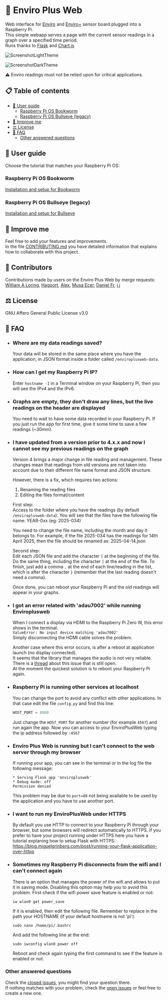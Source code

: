# 🌿 Enviro Plus Web

Web interface for [Enviro](https://shop.pimoroni.com/products/enviro?variant=31155658489939) and [Enviro+](https://shop.pimoroni.com/products/enviro?variant=31155658457171) sensor board plugged into a Raspberry Pi.  
This simple webapp serves a page with the current sensor readings in a graph over a specified time period.  
Runs thanks to [Flask](https://flask.palletsprojects.com) and [Chart.js](https://www.chartjs.org/)

![ScreenshotLightTheme](./docs/screenshot-lightTheme.jpg)

![ScreenshotDarkTheme](./docs/screenshot-darkTheme.jpg)

⚠️ Enviro readings must not be relied upon for critical applications.

## 📋 Table of contents

- [📖 User guide](#-user-guide)
  - [Raspberry Pi OS Bookworm](#raspberry-pi-os-bookworm)
  - [Raspberry Pi OS Bullseye (legacy)](#raspberry-pi-os-bullseye-legacy)
- [🚀 Improve me](#-improve-me)
- [⚖️ License](#️-license)
- [💬 FAQ](#-faq)
  - [Other answered questions](#other-answered-questions)

## 📖 User guide

Choose the tutorial that matches your Raspberry Pi OS:

### Raspberry Pi OS Bookworm

[Installation and setup for Bookworm](./docs/enviroplusweb-install-bookworm.md)

### Raspberry Pi OS Bullseye (legacy)

[Installation and setup for Bullseye](./docs/enviroplusweb-install-bullseye.md)

## 🚀 Improve me

Feel free to add your features and improvements.  
In the file [CONTRIBUTING.md](./CONTRIBUTING.md) you have detailed information that explains how to collaborate with this project.

## 👥 Contributors

Contributions made by users on the Enviro Plus Web by merge requests:  
[William A Loring](https://gitlab.com/itinstructor1), [Hagoort](https://gitlab.com/Hagoort), [Alex](https://gitlab.com/alexlarioza), [Musa Ecer](https://gitlab.com/Tospaa), [Daniel Fr](https://gitlab.com/freezingDaniel), [i.j](https://gitlab.com/idotj)

## ⚖️ License

GNU Affero General Public License v3.0

## 💬 FAQ

- ### Where are my data readings saved?

  Your data will be stored in the same place where you have the application, in JSON format inside a folder called `/enviroplusweb-data`.

- ### How can I get my Raspberry Pi IP?

  Enter `hostname -I` in a Terminal window on your Raspberry Pi, then you will see the IPv4 and the IPv6.

- ### Graphs are empty, they don't draw any lines, but the live readings on the header are displayed

  You need to wait to have some data recorded in your Raspberry Pi. If you just run the app for first time, give it some time to save a few readings (~30min).

- ### I have updated from a version prior to 4.x.x and now I cannot see my previous readings on the graph

  Version 4 brings a major change in file reading and management. These changes mean that readings from old versions are not taken into account due to their different file name format and JSON structure.  

  However, there is a fix, which requires two actions:
  1. Renaming the reading files
  2. Editing the files format/content

  First step:  
  Access to the folder where you have the readings (by default `/enviroplusweb-data`). You will see that the files have the following file name: YEAR-0xx (eg: 2025-034)  

  You need to change the file name, including the month and day it belongs to. For example, if the file 2025-034 has the readings for 14th April 2025, then the file should be renamed as: 2025-04-14.json  

  Second step:  
  Edit each JSON file and add the character `[` at the beginning of the file. Do the same thing, including the character `]` at the end of the file. To finish, just add a comma `,` at the end of each line/reading in the list, which is after the character `}` (remember that the last reading doesn't need a comma).  
  
  Once done, you can reboot your Raspberry Pi and the old readings will appear in your graphs.

- ### I got an error related with 'adau7002' while running Enviroplusweb

  When I connect a display via HDMI to the Raspberry Pi Zero W, this error shows in the terminal:  
  `ValueError: No input device matching 'adau7002'`  
  Simply disconnecting the HDMI cable solves the problem.

  Another case where this error occurs, is after a reboot at application launch (no display connected).  
  It seems that the library that manages the audio is not very reliable. There is a [thread](https://github.com/pimoroni/enviroplus-python/issues/11) about this issue that is still open.  
  At the moment the quickest solution is to reboot your Raspberry Pi again.

- ### Raspberry Pi is running other services at localhost

  You can change the port to avoid any conflict with other applications. In that case edit the file `config.py` and find this line:

  ```python
  HOST_PORT = 8080
  ```

  Just change the `HOST_PORT` for another number (for example `4567`) and run again the app. Now you can access to your EnviroPlusWeb typing the ip address followed by `:4567`

- ### Enviro Plus Web is running but I can't connect to the web server through my browser

  If running your app, you can see in the terminal or in the log file the following message:

  ```terminal
  * Serving Flask app 'enviroplusweb'
  * Debug mode: off
  Permission denied
  ```

  This problem may be due to `port=80` not being available to be used by the application and you have to use another port.

- ### I want to run my EnviroPlusWeb under HTTPS

  By default you use HTTP to connect to your Raspberry Pi through your browser, but some browsers will redirect automatically to HTTPS. If you prefer to have your project running under HTTPS here you have a tutorial explaning how to setup Flask with HTTPS:  
  <https://blog.miguelgrinberg.com/post/running-your-flask-application-over-https>

- ### Sometimes my Raspberry Pi disconnects from the wifi and I can't connect again

  There is an option that manages the power of the wifi and allows to put it in saving mode. Disabling this option may help you to avoid this problem. First check if the wifi power save feature is enabled or not:

  ```terminal
  iw wlan0 get power_save
  ```

  If it is enabled, then edit the following file. Remember to replace in the path your HOSTNAME (if your default hostname is not 'pi'):

  ```terminal
  sudo nano /home/pi/.bashrc
  ```

  And add the following line at the end:

  ```terminal
  sudo iwconfig wlan0 power off
  ```

  Reboot and check again typing the first command to see if the feature is enabled or not.

### Other answered questions

Check the [closed issues](https://gitlab.com/idotj/enviroplusweb/-/issues/?sort=created_date&state=closed&first_page_size=20), you might find your question there.  
If nothing matches with your problem, check the [open issues](https://gitlab.com/idotj/enviroplusweb/-/issues/?sort=created_date&state=opened&first_page_size=20) or feel free to create a new one.
